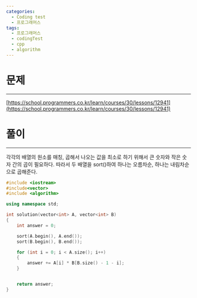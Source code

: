 ```yaml
---
categories:
  - Coding test
  - 프로그래머스
tags:
  - 프로그래머스
  - codingTest
  - cpp
  - algorithm
---
```

# 문제
___

[https://school.programmers.co.kr/learn/courses/30/lessons/12941](https://school.programmers.co.kr/learn/courses/30/lessons/12941)

# 풀이
___

각각의 배열의 원소를 매칭, 곱해서 나오는 값을 최소로 하기 위해서 큰 숫자와 작은 숫자 간의 곱이 필요하다. 따라서 두 배열을 sort()하여 하나는 오름차순, 하나는 내림차순으로 곱해준다.

```c++
#include <iostream>
#include<vector>
#include <algorithm>

using namespace std;

int solution(vector<int> A, vector<int> B)
{
    int answer = 0;

    sort(A.begin(), A.end());
    sort(B.begin(), B.end());

    for (int i = 0; i < A.size(); i++)
    {
        answer += A[i] * B[B.size() - 1 - i];
    }


    return answer;
}

```